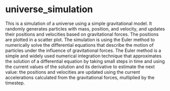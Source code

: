# universe_simulation
This is a simulation of a universe using a simple gravitational model. It randomly generates particles with mass, position, and velocity, and updates their positions and velocities based on gravitational forces. The positions are plotted in a scatter plot. The simulation is using the Euler method to numerically solve the differential equations that describe the motion of particles under the influence of gravitational forces. The Euler method is a simple and widely used numerical integration technique that approximates the solution of a differential equation by taking small steps in time and using the current values of the solution and its derivative to estimate the next value: the positions and velocities are updated using the current accelerations calculated from the gravitational forces, multiplied by the timestep.
